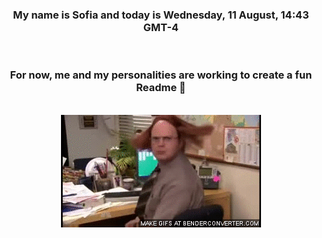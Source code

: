


<div align="center">
<h3 >My name is Sofia and today is Wednesday, 11 August, 14:43 GMT-4</h3><br>
<h3 >For now, me and my personalities are working to create a fun Readme 👋
</h3><br>
<img src='img/dwight.gif' alt='working...'/>
</div>
